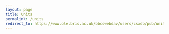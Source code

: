 ```yaml
---
layout: page
title: Units
permalink: /units
redirect_to: https://www.ole.bris.ac.uk/bbcswebdav/users/csxdb/pub/units.html
---
```

